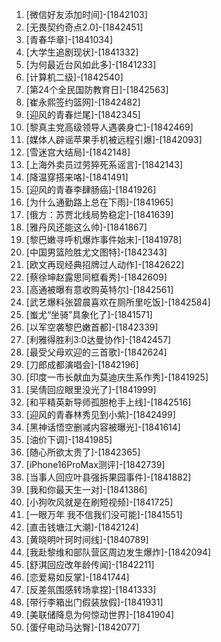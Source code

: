 
1. [微信好友添加时间]-[1842103]
1. [无畏契约奇点2.0]-[1842451]
1. [青春华章]-[1841034]
1. [大学生追剧现状]-[1841332]
1. [为何最近台风如此多]-[1841233]
1. [计算机二级]-[1842540]
1. [第24个全民国防教育日]-[1842563]
1. [崔永熙签约篮网]-[1842482]
1. [迎风的青春烂尾]-[1842345]
1. [黎真主党高级领导人遇袭身亡]-[1842469]
1. [媒体人辟谣苹果手机被远程引爆]-[1842093]
1. [雪迷宫大结局]-[1842148]
1. [上海外卖员过劳猝死系谣言]-[1842143]
1. [降温穿搭来咯]-[1841491]
1. [迎风的青春李肆肠癌]-[1841926]
1. [为什么通勤路上总在下雨]-[1841965]
1. [俄方：苏贾北线局势稳定]-[1841639]
1. [雅丹风还能这么帅]-[1841867]
1. [黎巴嫩寻呼机爆炸事件始末]-[1841978]
1. [中国男篮险胜尤文图特]-[1842343]
1. [欧文再现经典招牌过人动作]-[1842622]
1. [蔡徐坤赵露思同框看秀]-[1842609]
1. [高通被曝有意收购英特尔]-[1842561]
1. [武艺爆料张碧晨喜欢在厕所里吃饭]-[1842584]
1. [蚩尤“坐骑”具象化了]-[1841571]
1. [以军空袭黎巴嫩首都]-[1842339]
1. [利雅得胜利3:0达曼协作]-[1842457]
1. [最受父母欢迎的三首歌]-[1842624]
1. [刀郎成都演唱会]-[1842196]
1. [印度一市长献血为莫迪庆生系作秀]-[1841925]
1. [吴倩回应眼里没光了]-[1841999]
1. [和平精英新导师孤胆枪手上线]-[1842516]
1. [迎风的青春林秀见到小紫]-[1842499]
1. [黑神话悟空删减内容被曝光]-[1841614]
1. [油价下调]-[1841985]
1. [随心所欲太贵了]-[1842365]
1. [iPhone16ProMax测评]-[1842739]
1. [当事人回应叶县强拆果园事件]-[1841882]
1. [我和你最天生一对]-[1841386]
1. [小狗吹风就是在刷短视频]-[1841725]
1. [一眼万年 我不信我们没可能]-[1841551]
1. [直击钱塘江大潮]-[1842124]
1. [黄晓明叶珂时间线]-[1840789]
1. [我赴黎维和部队营区周边发生爆炸]-[1842094]
1. [舒淇回应改年龄传闻]-[1842211]
1. [恋爱易如反掌]-[1841744]
1. [反差氛围感转场拿捏]-[1841333]
1. [带行李箱出门假装放假]-[1841931]
1. [美联储降息为何惊动世界]-[1841904]
1. [蛋仔电动马达臀]-[1842077]